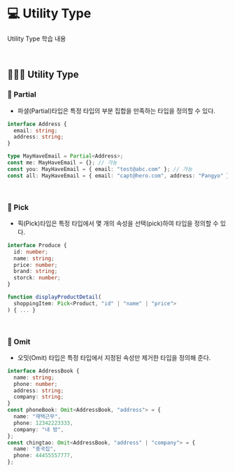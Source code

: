 # 💻 Utility Type

Utility Type 학습 내용

<br />

## 👨🏻‍💻 Utility Type

### 🏃 Partial

- 파셜(Partial)타입은 특정 타입의 부분 집합을 만족하는 타입을 정의할 수 있다.

```ts
interface Address {
  email: string;
  address: string;
}

type MayHaveEmail = Partial<Address>;
const me: MayHaveEmail = {}; // 가능
const you: MayHaveEmail = { email: "test@abc.com" }; // 가능
const all: MayHaveEmail = { email: "capt@hero.com", address: "Pangyo" }; // 가능
```

<br />

### 🏃 Pick

- 픽(Pick)타입은 특정 타입에서 몇 개의 속성을 선택(pick)하여 타입을 정의할 수 있다.

```ts
interface Produce {
  id: number;
  name: string;
  price: number;
  brand: string;
  storck: number;
}

function displayProductDetail(
  shoppingItem: Pick<Product, "id" | "name" | "price">
) { ... }
```

<br />

### 🏃 Omit

- 오밋(Omit) 타입은 특정 타입에서 지정된 속성만 제거한 타입을 정의해 준다.

```ts
interface AddressBook {
  name: string;
  phone: number;
  address: string;
  company: string;
}
const phoneBook: Omit<AddressBook, "address"> = {
  name: "재택근무",
  phone: 12342223333,
  company: "내 방",
};
const chingtao: Omit<AddressBook, "address" | "company"> = {
  name: "중국집",
  phone: 44455557777,
};
```
